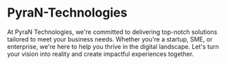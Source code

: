 # PyraN-Technologies
At PyraN Technologies, we're committed to delivering top-notch solutions tailored to meet your business needs. Whether you're a startup, SME, or enterprise, we're here to help you thrive in the digital landscape. Let's turn your vision into reality and create impactful experiences together.
